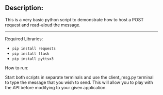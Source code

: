 ## Description:
This is a very basic python script to demonstrate how to host a POST request and read-aloud the message.

---

Required Libraries:
<!-- libraries to install -->
* <code>pip install requests</code>
* <code>pip install flask</code>
* <code>pip install pyttsx3</code>

How to run:

Start both scripts in separate terminals and use the client_msg.py terminal to type the message that you wish to send. 
This will allow you to play with the API before modifying to your given application.

